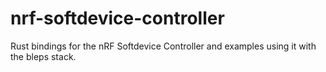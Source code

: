 # nrf-softdevice-controller

Rust bindings for the nRF Softdevice Controller and examples using it with the bleps stack.
